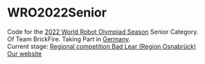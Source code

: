 # WRO2022Senior
 
Code for the [2022 World Robot Olympiad Season](https://wro-association.org/competition/2022-season/) Senior Category. </br>
Of Team BrickFire. Taking Part in [Germany](https://www.worldrobotolympiad.de). </br>
Current stage: [Regional competition Bad Lear (Region Osnabrück)](https://www.worldrobotolympiad.de/saison-2022/wettbewerbe/295/bad-laer-region-osnabrueck) </br>
[Our website](brickfire.team)
